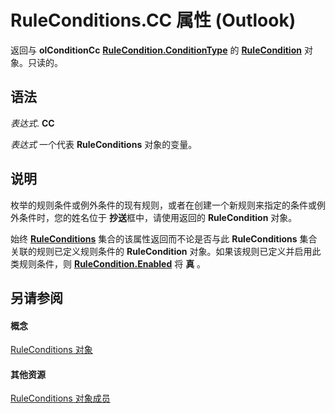 
# RuleConditions.CC 属性 (Outlook)

返回与 **olConditionCc** **[RuleCondition.ConditionType](d695339d-5b64-dffb-652e-ac993fca4489.md)** 的 **[RuleCondition](e03f91c2-2c08-b036-104a-d6246f28bc2d.md)** 对象。只读的。


## 语法

 _表达式_. **CC**

 _表达式_ 一个代表 **RuleConditions** 对象的变量。


## 说明

枚举的规则条件或例外条件的现有规则，或者在创建一个新规则来指定的条件或例外条件时，您的姓名位于 **抄送**框中，请使用返回的 **RuleCondition** 对象。

始终 **[RuleConditions](e8e9a05a-b36b-add2-b294-8cdc5a97e119.md)** 集合的该属性返回而不论是否与此 **RuleConditions** 集合关联的规则已定义规则条件的 **RuleCondition** 对象。如果该规则已定义并启用此类规则条件，则 **[RuleCondition.Enabled](43a6aa5f-18da-1b6c-a481-f30718725bd8.md)** 将 **真** 。


## 另请参阅


#### 概念


[RuleConditions 对象](e8e9a05a-b36b-add2-b294-8cdc5a97e119.md)
#### 其他资源


[RuleConditions 对象成员](b2af6ebf-f9f8-8106-20a3-1725c3b78174.md)